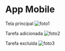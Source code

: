 # App Mobile
Tela principal
![foto1](https://github.com/user-attachments/assets/a2175412-ca90-487e-bdea-9b42a0d96f5b)

Tarefa adicionada
![foto2](https://github.com/user-attachments/assets/368c3243-1d75-469c-adfe-f97b596c495e)

Tarefa excluída
![foto3](https://github.com/user-attachments/assets/a138f4a7-8468-4cc0-a5b0-79e920c0cbe1)





